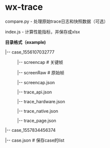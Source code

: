 # wx-trace

compare.py - 处理原始trace日志和快照数据（可选）

index.js - 计算性能指标，并保存成xlsx

**目录格式（example)**

|-- case_1556107032777

 &ensp; &ensp; &ensp; &ensp;|-- screencap # 关键帧

 &ensp; &ensp; &ensp; &ensp;|-- screenRaw # 原始帧

 &ensp; &ensp; &ensp; &ensp;|-- screencap.json

 &ensp; &ensp; &ensp; &ensp;|-- trace_api.json

 &ensp; &ensp; &ensp; &ensp;|-- trace_hardware.json

 &ensp; &ensp; &ensp; &ensp;|-- trace_native.json

 &ensp; &ensp; &ensp; &ensp;|-- trace_page.json

|-- case_1557834456374

|-- case.json # 保存case的list

